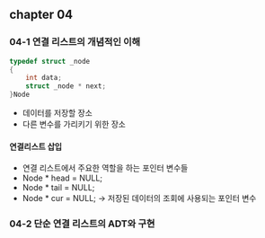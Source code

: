 ## chapter 04
### 04-1 연결 리스트의 개념적인 이해
```c
typedef struct _node
{
    int data;
    struct _node * next;
}Node
```
- 데이터를 저장할 장소
- 다른 변수를 가리키기 위한 장소

#### 연결리스트 삽입
- 연결 리스트에서 주요한 역할을 하는 포인터 변수들
- Node * head = NULL;
- Node * tail = NULL;
- Node * cur = NULL; -> 저장된 데이터의 조회에 사용되는 포인터 변수

### 04-2 단순 연결 리스트의 ADT와 구현